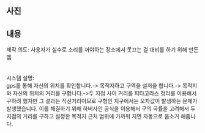 ## 사진
## 내용
제작 의도: 사용자가 실수로 소리를 꺼야하는 장소에서 못끄는 걸 대비를 하기 위해 만든앱<br>
<br>
<br>
시스템 설명:<br>
gps를 통해 자신의 위치를 확인합니다.-> 목적지하고 구역을 설저을 합니다.-> 목적지와 자신의 위치의 거리를 구함니다.->두 지점 사이 거리를 피타고라스 정리를 이용해서 구하려 했지만 그 결과는 직선거리이므로 구형인 지구에서는 오차값이 발생하는 문제가 발생했습니다. 이를 해결하기 위해 하버사인 공식을 이용해서 구의 곡률을 고려해서 두 지점의 거리를 구하고 설정한 목적지 근처 범위에 가까워 지면 자동으로 음소거 해줌니다.
<br>
